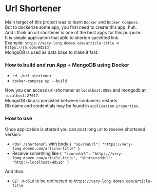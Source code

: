 # Url Shortener

Main target of this project was to learn `Docker` and `Docker Compose`.\
But to dockerize some app, you first need to create this app, huh.\
And I think an url shortener is one of the best apps for this purpose.\
It is simple application that able to shorten specified link.\
Example: `https://very-long.domen.com/article-title` -> `https://sh.com/Hd51d`\
MongoDB is used as data base to make it fast.

### How to build and run App + MongoDB using Docker
* `cd ./url-shortener`
* `docker-compose up --build`

Now you can access url-shortener at `localhost:8080` and mongodb at `localhost:27017`.\
MongoDB data is persisted between containers restarts.\
Db name and credentials may be found in `application.properties`.

### How to use
Once application is started you can post long url to receive shortened version:
* `POST /shortenUrl` with body 
`{ "sourceUrl": "https://very-long.domen.com/article-title" }`
* Receive something like 
`{ "sourceUrl": "https://very-long.domen.com/article-title",
 "shortenedUrl": "http://localhost/Hd51d" }`
 
And than
 * `GET /Hd51d` to be redirected to `https://very-long.domen.com/article-title`
